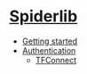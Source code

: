# [**Spiderlib**](README.md)

- [Getting started](getting-started/getting-started.md)
- [Authentication](playground/playground.md)
  - [TFConnect](../../auth/tfconnect/README.md)